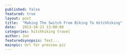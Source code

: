 ```yaml
---
published: false
featured: true
layout: post
title:  "Making The Switch From Biking To Hitchhiking"
date:   2013-10-21 13:00:00
categories: hitchhiking travel
author: Jon
featuredsynopsis: Text...
mainpic: Url for preview pic
---
```


